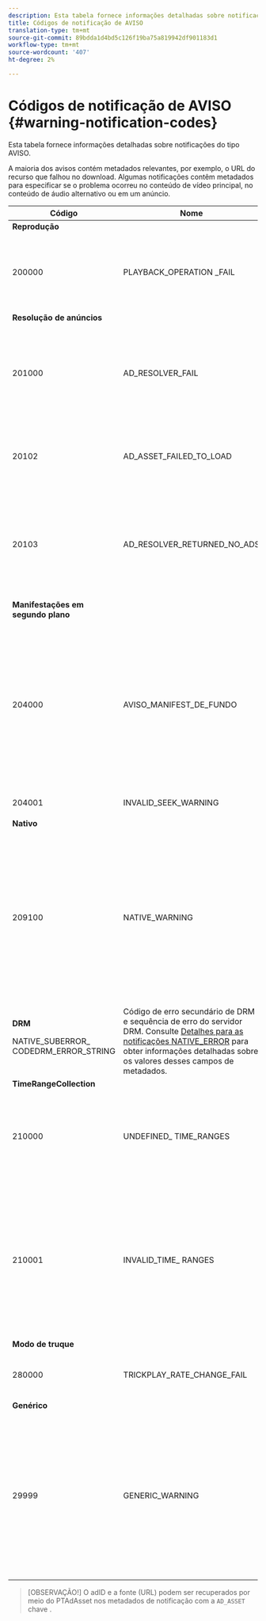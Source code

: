 ```yaml
---
description: Esta tabela fornece informações detalhadas sobre notificações do tipo AVISO.
title: Códigos de notificação de AVISO
translation-type: tm+mt
source-git-commit: 89bdda1d4bd5c126f19ba75a819942df901183d1
workflow-type: tm+mt
source-wordcount: '407'
ht-degree: 2%

---
```



# Códigos de notificação de AVISO {#warning-notification-codes}

Esta tabela fornece informações detalhadas sobre notificações do tipo AVISO.

<!--<a id="section_F25366B6703040E3ADA993C113618F01"></a>-->

A maioria dos avisos contém metadados relevantes, por exemplo, o URL do recurso que falhou no download. Algumas notificações contêm metadados para especificar se o problema ocorreu no conteúdo de vídeo principal, no conteúdo de áudio alternativo ou em um anúncio.

<table frame="all" colsep="1" rowsep="1" id="table_C24772DF203B4DB2ACE6B475698C4C58"> 
 <thead> 
  <tr rowsep="1"> 
   <th colname="1" class="entry"> Código </th> 
   <th colname="2" class="entry"> Nome </th> 
   <th colname="3" class="entry"> NotificaçãoInterna </th> 
   <th colname="4" class="entry"> Chaves de metadados </th> 
   <th colname="5" class="entry"> Comentários </th> 
  </tr> 
 </thead>
 <tbody> 
  <tr rowsep="1"> 
   <td colname="1"><b>Reprodução</b> </td> 
   <td colname="2"> </td> 
   <td colname="3"> </td> 
   <td colname="4"> </td> 
   <td colname="5"> </td> 
  </tr> 
  <tr rowsep="1"> 
   <td colname="1"><span class="codeph"> 200000  </span> </td> 
   <td colname="2"><span class="codeph"> PLAYBACK_OPERATION _FAIL  </span> </td> 
   <td colname="3"><span class="codeph"> AUDIO_TRACK_ERROR  </span><span class="codeph"> SEEK_ERROR  </span> </td> 
   <td colname="4"><span class="codeph"> DESCRIÇÃO  </span> </td> 
   <td colname="5"> <p>Uma operação relacionada à reprodução falhou, mas a reprodução pode continuar. </p> </td> 
  </tr> 
  <tr rowsep="1"> 
   <td colname="1"><b>Resolução de anúncios</b> </td> 
   <td colname="2"> </td> 
   <td colname="3"> </td> 
   <td colname="4"> </td> 
   <td colname="5"> </td> 
  </tr> 
  <tr rowsep="1"> 
   <td colname="1"><span class="codeph"> 201000  </span> </td> 
   <td colname="2"><span class="codeph"> AD_RESOLVER_FAIL  </span> </td> 
   <td colname="3"><span class="codeph"> AD_RESOLVER_ RESOLVE_FAIL  </span><span class="codeph"> RESOURCE_PLACEMENT_ FAILED  </span><span class="codeph"> AD_RESOLVER_ METADATA_INVALID  </span> </td> 
   <td colname="4"> <p>Nenhum </p> </td> 
   <td colname="5"> <p>O resolvedor de anúncios falhou ao resolver/inserir o conteúdo do anúncio. A reprodução pode continuar. </p> </td> 
  </tr> 
  <tr rowsep="1"> 
   <td colname="1"><span class="codeph"> 20102</span> </td> 
   <td colname="2"><span class="codeph"> AD_ASSET_FAILED_TO_LOAD</span> </td> 
   <td colname="3"> <p>Nenhum </p> </td> 
   <td colname="4"><span class="codeph"> AD_ASSET, INTERNAL_ERROR</span> </td> 
   <td colname="5"> <p>Ocorreu um erro ao tentar carregar um anúncio criativo. </p> </td> 
  </tr> 
  <tr rowsep="1"> 
   <td colname="1"><span class="codeph"> 20103</span> </td> 
   <td colname="2"><span class="codeph"> AD_RESOLVER_RETURNED_NO_ADS</span> </td> 
   <td colname="3"> <p>Nenhum </p> </td> 
   <td colname="4"><span class="codeph"> INTERNAL_ERROR, AD_ID,DESCRIÇÃO</span> </td> 
   <td colname="5"> <p>Falha na resolução do anúncio devido a um URL VAST inválido ou porque nenhum anúncio foi retornado do invólucro VAST. </p> </td> 
  </tr> 
  <tr rowsep="1"> 
   <td colname="1"><b>Manifestações em segundo plano</b> </td> 
   <td colname="2"> </td> 
   <td colname="3"> </td> 
   <td colname="4"> </td> 
   <td colname="5"> </td> 
  </tr> 
  <tr rowsep="1"> 
   <td colname="1"><span class="codeph"> 204000  </span> </td> 
   <td colname="2"><span class="codeph"> AVISO_MANIFEST_DE_FUNDO</span> </td> 
   <td colname="3"> <p>Nenhum </p> </td> 
   <td colname="4"><span class="codeph"> BACKGROUND_MANIFEST_ WARNING_</span> <span class="codeph"> ERRORBACKGROUND_MANIFEST_ WARNING_</span> <span class="codeph"> NAMEDESCRIPTION</span> </td> 
   <td colname="5"> <p> Erro no download do manifesto em segundo plano. Qualquer problema ao atualizar o manifesto em segundo plano é enviado como um aviso TVSDK e não faz com que a reprodução pare. </p> </td> 
  </tr> 
  <tr rowsep="1"> 
   <td colname="1"><span class="codeph"> 204001  </span> </td> 
   <td colname="2"><span class="codeph"> INVALID_SEEK_WARNING</span> </td> 
   <td colname="3"> <p>Nenhum </p> </td> 
   <td colname="4"><span class="codeph"> DESCRIÇÃO</span> </td> 
   <td colname="5"> <p> </p> </td> 
  </tr> 
  <tr rowsep="1"> 
   <td colname="1"><b>Nativo</b> </td> 
   <td colname="2"> </td> 
   <td colname="3"> </td> 
   <td colname="4"> </td> 
   <td colname="5"> </td> 
  </tr> 
  <tr rowsep="1"> 
   <td colname="1" morerows="1"><span class="codeph"> 209100  </span> </td> 
   <td colname="2" morerows="1"><span class="codeph"> NATIVE_WARNING  </span> </td> 
   <td colname="3" morerows="1"> <p>Nenhum </p> </td> 
   <td colname="4"><b>AVE</b> <p><span class="codeph"> NATIVE_ERROR_CODE  </span><span class="codeph"> NATIVE_ERROR_NAME  </span><span class="codeph"> DESCRIÇÃO  </span> </p> </td> 
   <td colname="5"> <p>A biblioteca AVE de baixo nível emitiu um erro. </p> <p>Consulte <a href="../../../tvsdk-1.4-for-android/android-1.4-tvsdk-notification/notification-codes/native-error-summary/android-1.4-native-error-summary.md" format="html" scope="external"> Detalhes para as notificações NATIVE_ERROR</a> para obter informações detalhadas sobre os valores desses campos de metadados. </p> </td> 
  </tr> 
  <tr rowsep="1"> 
   <td colname="4"><b>DRM</b> <p><span class="codeph"> NATIVE_SUBERROR_</span> <span class="codeph"> CODEDRM_ERROR_STRING</span> </p> </td> 
   <td colname="5"> Código de erro secundário de DRM e sequência de erro do servidor DRM. Consulte <a href="../../../tvsdk-1.4-for-android/android-1.4-tvsdk-notification/notification-codes/native-error-summary/android-1.4-native-error-summary.md" format="html" scope="external"> Detalhes para as notificações NATIVE_ERROR</a> para obter informações detalhadas sobre os valores desses campos de metadados.</td> 
  </tr> 
  <tr rowsep="1"> 
   <td colname="1"><b>TimeRangeCollection</b> </td> 
   <td colname="2"> </td> 
   <td colname="3"> </td> 
   <td colname="4"> </td> 
   <td colname="5"> </td> 
  </tr> 
  <tr rowsep="1"> 
   <td colname="1"><span class="codeph"> 210000  </span> </td> 
   <td colname="2"><span class="codeph"> UNDEFINED_ TIME_RANGES  </span> </td> 
   <td colname="3"> <p>Nenhum </p> </td> 
   <td colname="4"> Nenhum </td> 
   <td colname="5"> O modo de sinalização de anúncio é definido como intervalos personalizados, mas não há intervalos definidos. </td> 
  </tr> 
  <tr rowsep="1"> 
   <td colname="1"><span class="codeph"> 210001  </span> </td> 
   <td colname="2"><span class="codeph"> INVALID_TIME_ RANGES  </span> </td> 
   <td colname="3"> <p>Nenhum </p> </td> 
   <td colname="4"><span class="codeph"> DESCRIÇÃO  </span> </td> 
   <td colname="5"> <p> Um ou mais intervalos de tempo são inválidos e serão ignorados ou modificados. </p> <p> DESCRIPTION é uma string que contém a descrição dos intervalos inválidos. </p> </td> 
  </tr> 
  <tr rowsep="1"> 
   <td colname="1"><b>Modo de truque</b> </td> 
   <td colname="2"> </td> 
   <td colname="3"> </td> 
   <td colname="4"> </td> 
   <td colname="5"> </td> 
  </tr> 
  <tr rowsep="1"> 
   <td colname="1"><span class="codeph"> 280000  </span> </td> 
   <td colname="2"><span class="codeph"> TRICKPLAY_RATE_CHANGE_FAIL</span> </td> 
   <td colname="3"> <p>Nenhum </p> </td> 
   <td colname="4"><span class="codeph"> DESCRIÇÃO</span> </td> 
   <td colname="5"> <p> Falha na alteração da taxa. </p> </td> 
  </tr> 
  <tr rowsep="1"> 
   <td colname="1"><b>Genérico</b> </td> 
   <td colname="2"> </td> 
   <td colname="3"> </td> 
   <td colname="4"> </td> 
   <td colname="5"> </td> 
  </tr> 
  <tr rowsep="0"> 
   <td colname="1"><span class="codeph"> 29999  </span> </td> 
   <td colname="2"><span class="codeph"> GENERIC_WARNING  </span> </td> 
   <td colname="3"> <p>Nenhum </p> </td> 
   <td colname="4"> <p>Nenhum </p> </td> 
   <td colname="5"> <p>Marca um evento de aviso genérico. Na verdade, não foi emitido pelo TVSDK. É apenas um marcador para o final do intervalo de códigos numéricos correspondente a eventos de aviso. </p> </td> 
  </tr> 
 </tbody> 
</table>

>[OBSERVAÇÃO!] O adID e a fonte (URL) podem ser recuperados por meio do PTAdAsset nos metadados de notificação com a  `AD_ASSET` chave .
